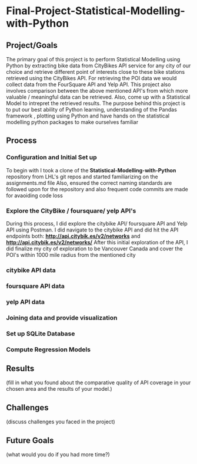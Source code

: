 # Final-Project-Statistical-Modelling-with-Python

## Project/Goals
The primary goal of this project is to perform Statistical Modelling using Python by extracting bike data from CityBikes API service for any city of our choice and retrieve different point of interests close to these bike stations retrieved using the CityBikes API. For retrieving the POI data we would collect data from the FourSquare API and Yelp API. This project also involves comparison between the above mentioned API's from which more valuable / meaningful data can be retrieved. Also, come up with a Statistical Model to intrepret the retrieved results. The purpose behind this project is to put our best ability of Python learning, understanding of the Pandas framework , plotting using Python and have hands on the statistical modelling python packages to make ourselves familiar

## Process

### Configuration and Initial Set up
To begin with I took a clone of the **Statistical-Modelling-with-Python** repository from LHL's git repos and started familiarizing on the assignments.md file
Also, ensured the correct naming standards are followed upon for the repository and also frequent code commits are made for avaoiding code loss


### Explore the CityBike / foursquare/ yelp API's
During this process, I did explore the citybike API/ foursquare API and Yelp API using Postman. I did navigate to the citybike API and did hit the API endpoints both:
**http://api.citybik.es/v2/networks** and **http://api.citybik.es/v2/networks/<networkid>**
After this initial exploration of the API, I did finalize my city of exploration to be Vancouver Canada and cover the POI's within 1000 mile radius from the mentioned city

### citybike API data 


### foursquare API data

### yelp API data

### Joining data and provide visualization

### Set up SQLite Database

### Compute Regression Models

## Results
(fill in what you found about the comparative quality of API coverage in your chosen area and the results of your model.)

## Challenges 
(discuss challenges you faced in the project)

## Future Goals
(what would you do if you had more time?)
